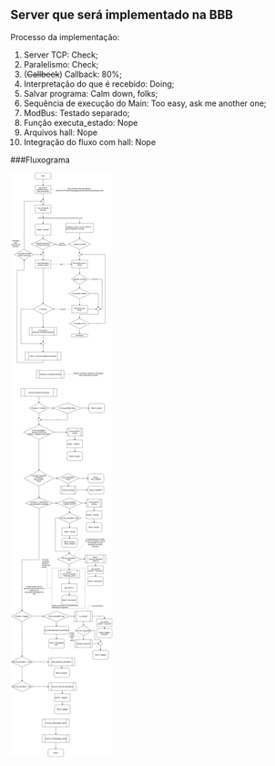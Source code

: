 ## Server que será implementado na BBB

Processo da implementação:
1. Server TCP: Check;
2. Paralelismo: Check;
3. (~~Callbeck~~) Callback: 80%;
4. Interpretação do que é recebido: Doing;
5. Salvar programa: Calm down, folks;
6. Sequência de execução do Main: Too easy, ask me another one;
7. ModBus: Testado separado;
8. Função executa_estado: Nope
9. Arquivos hall: Nope
10. Integração do fluxo com hall: Nope

###Fluxograma

![Floxugrama](Docs/fluxograma.jpg)
